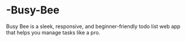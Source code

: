 # -Busy-Bee
Busy Bee is a sleek, responsive, and beginner-friendly todo list web app that helps you manage tasks like a pro.

